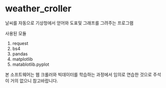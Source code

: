 # weather_croller
날씨를 자동으로 기상청에서 얻어와 도표및 그래프를 그려주는 프로그램

사용된 모듈
1. request
2. bs4
3. pandas
4. matplotlib
5. matablotlib.pyplot

본 소프트웨어는 웹 크롤러와 빅데이터를 학습하는 과정에서 임의로 연습한 것으로 주석이 거의 없으니 참고바랍니다.
